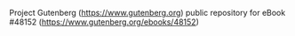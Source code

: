 Project Gutenberg (https://www.gutenberg.org) public repository for eBook #48152 (https://www.gutenberg.org/ebooks/48152)
